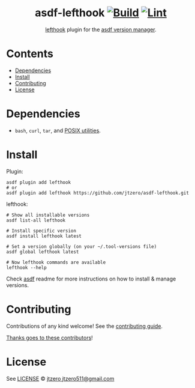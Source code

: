 <div align="center">

# asdf-lefthook [![Build](https://github.com/jtzero/asdf-lefthook/actions/workflows/build.yml/badge.svg)](https://github.com/jtzero/asdf-lefthook/actions/workflows/build.yml) [![Lint](https://github.com/jtzero/asdf-lefthook/actions/workflows/lint.yml/badge.svg)](https://github.com/jtzero/asdf-lefthook/actions/workflows/lint.yml)

[lefthook](https://github.com/evilmartians/lefthook.git) plugin for the [asdf version manager](https://asdf-vm.com).

</div>

# Contents

- [Dependencies](#dependencies)
- [Install](#install)
- [Contributing](#contributing)
- [License](#license)

# Dependencies


- `bash`, `curl`, `tar`, and [POSIX utilities](https://pubs.opengroup.org/onlinepubs/9699919799/idx/utilities.html).

# Install

Plugin:

```shell
asdf plugin add lefthook
# or
asdf plugin add lefthook https://github.com/jtzero/asdf-lefthook.git
```

lefthook:

```shell
# Show all installable versions
asdf list-all lefthook

# Install specific version
asdf install lefthook latest

# Set a version globally (on your ~/.tool-versions file)
asdf global lefthook latest

# Now lefthook commands are available
lefthook --help
```

Check [asdf](https://github.com/asdf-vm/asdf) readme for more instructions on how to
install & manage versions.

# Contributing

Contributions of any kind welcome! See the [contributing guide](contributing.md).

[Thanks goes to these contributors](https://github.com/jtzero/asdf-lefthook/graphs/contributors)!

# License

See [LICENSE](LICENSE) © [jtzero <jtzero511@gmail.com>](https://github.com/jtzero/)
